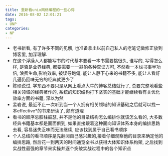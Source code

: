 ```yaml
---
title: 重新看unix网络编程的一些心得
date: 2016-08-02 12:01:21
tags:
- UNP
categories:
- NP
---
```


* 老书新看, 有了许多不同的见解, 也准备拿出以前自己私人的老笔记做修正放到博客里, 加深理解.
* 在这个浮躁人人都能写书的时代基本要看一本书需要挑很久, 谁写的, 写得怎么样, 是否是业界经典, 都要需要一一斟酌各种查证方可, 不然看一本烂书事半功倍, 浪费生命,影响效率, 被误导跑偏, 能让人静下心来的书籍不多, 能让人看好几遍仍回味无穷的经典就更少了
* 陈硕说过, 学东西不要只是从网上看点大牛的博客总结就行了, 总要完整地看些相关领域的经典著作的, 系统的知识结构打下坚实的基础才能继续看有关优化效率方面的书籍, 深以为然
* 孟岩说, 最近不止一次听到当一个人拥有相关领域的知识基础之后就可以找一本effective*的书来研读了, 颇有道理
* 看书的顺序忌胶柱鼓瑟, 并不是他的目录结构怎么编排你就该怎么看的, 大多数经典书籍基本都是面面俱到, 如果直接跟着这种面向知识体系本身的编排思路去看, 容易迷失乏味而无法继续, 应该找到属于自己看书顺序
* 个人总结的看书顺序是先翻阅自己感兴趣的,接着仔细观察他的目录来确定他的编排思路, 然后花一到两天的时间通览全书以获得大体知识体系构架, 之后找到实战性最强的章节来实操并逐个突破实战过程中的各个知识点 


